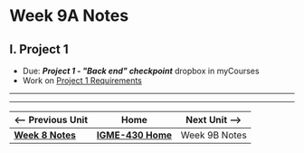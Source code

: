 # Week 9A Notes

## I. Project 1
- Due: ***Project 1 - "Back end" checkpoint*** dropbox in myCourses
- Work on [Project 1 Requirements](../projects/project-1.md)

---
---

| <-- Previous Unit | Home | Next Unit -->
| --- | --- | --- 
|   [**Week 8 Notes**](08.md)  |  [**IGME-430 Home**](../) | Week 9B Notes
